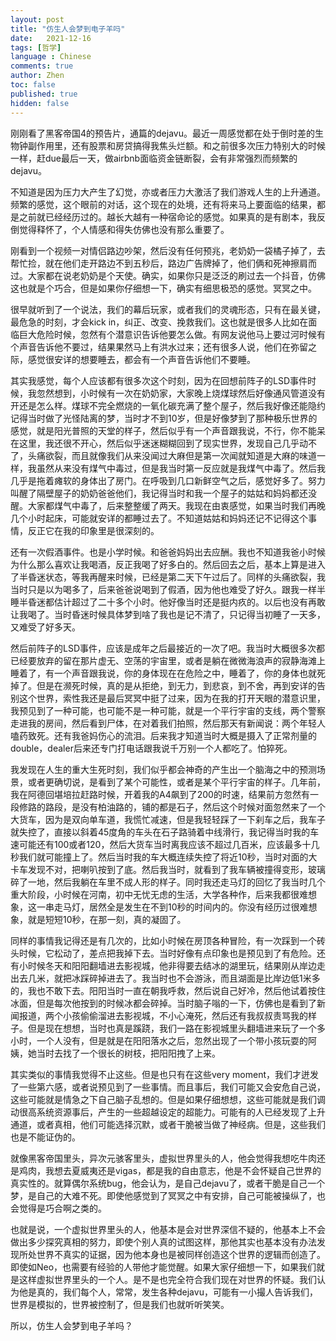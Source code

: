 ```yaml
---
layout: post
title: "仿生人会梦到电子羊吗"
date:   2021-12-16
tags: [哲学]
language : Chinese
comments: true
author: Zhen
toc: false
published: true
hidden: false
---
```

刚刚看了黑客帝国4的预告片，通篇的dejavu。最近一周感觉都在处于倒时差的生物钟副作用里，还有股票和房贷搞得我焦头烂额。和之前很多次压力特别大的时候一样，赶due最后一天，做airbnb面临资金链断裂，会有非常强烈而频繁的dejavu。

不知道是因为压力大产生了幻觉，亦或者压力大激活了我们游戏人生的上升通道。频繁的感觉，这个眼前的对话，这个现在的处境，还有将来马上要面临的结果，都是之前就已经经历过的。越长大越有一种宿命论的感觉。如果真的是有剧本，我反倒觉得释怀了，个人情感和得失仿佛也没有那么重要了。

刚看到一个视频一对情侣路边吵架，然后没有任何预兆，老奶奶一袋橘子掉了，去帮忙捡，就在他们走开路边不到五秒后，路边广告牌掉了，他们俩和死神擦肩而过。大家都在说老奶奶是个天使。确实，如果你只是泛泛的刷过去一个抖音，仿佛这也就是个巧合，但是如果你仔细想一下，确实有细思极恐的感觉。冥冥之中。

很早就听到了一个说法，我们的幕后玩家，或者我们的灵魂形态，只有在最关键，最危急的时刻，才会kick in，纠正、改变、挽救我们。这也就是很多人比如在面临巨大危险时候，忽然有个潜意识告诉他要怎么做。有网友说他马上要过河时候有个声音告诉他不要过，结果果然马上有洪水过来；还有很多人说，他们在弥留之际，感觉很安详的想要睡去，都会有一个声音告诉他们不要睡。

其实我感觉，每个人应该都有很多次这个时刻，因为在回想前阵子的LSD事件时候，我忽然想到，小时候有一次在奶奶家，大家晚上烧煤球然后好像通风管道没有开还是怎么样。煤球不完全燃烧的一氧化碳充满了整个屋子，然后我好像还能隐约记得当时做了光怪陆离的梦，当时才不到10岁，但是好像梦到了那种极乐世界的感觉，就是阳光普照的天堂的样子，然后似乎有一个声音跟我说，不行，你不能呆在这里，我还很不开心，然后似乎迷迷糊糊回到了现实世界，发现自己几乎动不了，头痛欲裂，而且就像我们从来没闻过大麻但是第一次闻就知道是大麻的味道一样，我虽然从来没有煤气中毒过，但是我当时第一反应就是我煤气中毒了。然后我几乎是拖着瘫软的身体出了房门。在呼吸到几口新鲜空气之后，感觉好多了。努力叫醒了隔壁屋子的奶奶爸爸他们，我记得当时和我一个屋子的姑姑和妈妈都还没醒。大家都煤气中毒了，后来整整缓了两天。我现在由衷感觉，如果当时我们再晚几个小时起床，可能就安详的都睡过去了。不知道姑姑和妈妈还记不记得这个事情，反正它在我的印象里是很深刻的。

还有一次假酒事件。也是小学时候。和爸爸妈妈出去应酬。我也不知道我爸小时候为什么那么喜欢让我喝酒，反正我喝了好多白的。然后回去之后，基本上算是进入了半昏迷状态，等我再醒来时候，已经是第二天下午过后了。同样的头痛欲裂，我当时只是以为喝多了，后来爸爸说喝到了假酒，因为他也难受了好久。跟我一样半睡半昏迷都估计超过了二十多个小时。他好像当时还是挺内疚的。以后也没有再敢让我喝了。当时昏迷时候具体梦到啥了我也是记不清了，只记得当初睡了一天多，又难受了好多天。

然后前阵子的LSD事件，应该是成年之后最接近的一次了吧。我当时大概很多次都已经要放弃的留在那片虚无、空荡的宇宙里，或者是躺在微微海浪声的寂静海滩上睡着了，有一个声音跟我说，你的身体现在在危险之中，睡着了，你的身体也就死掉了。但是在濒死时候，真的是从拒绝，到无力，到悲哀，到不舍，再到安详的告别这个世界，索性我还是最后冥冥中挺了过来，因为在我的打开天眼的潜意识里，我预见到了一种可能，也可能不是一种可能，就是一个平行宇宙的支线，两个警察走进我的房间，然后看到尸体，在对着我们拍照，然后那天有新闻说：两个年轻人嗑药致死。还有我爸妈伤心的流泪。后来我才知道当时大概是摄入了正常剂量的double，dealer后来还专门打电话跟我说千万别一个人都吃了。怕猝死。

我发现在人生的重大生死时刻，我们似乎都会神奇的产生出一个脑海之中的预测场景，或者更确切说，是看到了某个可能性，或者是某个平行宇宙的样子。几年前，我在阿德回堪培拉赶路时候，开着我的A4飙到了200的时速，结果前方忽然有一段修路的路段，是没有柏油路的，铺的都是石子，然后这个时候对面忽然来了一个大货车，因为是双向单车道，我慌忙减速，但是我轻轻踩了一下刹车之后，我车子就失控了，直接以斜着45度角的车头在石子路骑着中线滑行，我记得当时我的车速可能还有100或者120，然后大货车当时离我应该不超过几百米，应该最多十几秒我们就可能撞上了。然后当时我的车大概连续失控了将近10秒，当时对面的大卡车发现不对，把喇叭按到了底。然后我当时，就看到了我车辆被撞得变形，玻璃碎了一地，然后我躺在车里不成人形的样子。同时我还走马灯的回忆了我当时几个重大阶段，小时候在河南，初中无忧无虑的生活，大学各种作，后来我都很难想象，这一串走马灯，居然全是发生在不到10秒的时间内的。你没有经历过很难想象，就是短短10秒，在那一刻，真的凝固了。

同样的事情我记得还是有几次的，比如小时候在房顶各种冒险，有一次踩到一个砖头时候，它松动了，差点把我掉下去。当时好像有点印象也是预见到了有危险。还有小时候冬天和阳阳翻墙进去影视城，他非得要去结冰的湖里玩，结果刚从岸边走出去几米，就把冰踩碎掉进去了。我当时也不会游泳，而且湖面是比岸边低1米多的，我也不敢下去。阳阳当时一直在朝我呼救，然后说自己好冷，然后他试着按住冰面，但是每次他按到的时候冰都会碎掉。当时脑子嗡的一下，仿佛也是看到了新闻报道，两个小孩偷偷溜进去影视城，不小心淹死，然后还有我叔叔责骂我的样子。但是现在想想，当时也真是蹊跷，我们一路在影视城里头翻墙进来玩了一个多小时，一个人没有，但是就是在阳阳落水之后，忽然出现了一个带小孩玩耍的阿姨，她当时去找了一个很长的树枝，把阳阳拽了上来。

其实类似的事情我觉得不止这些。但是也只有在这些very moment，我们才迸发了一些第六感，或者说预见到了一些事情。而且事后，我们可能又会安危自己说，这些可能就是情急之下自己脑子乱想的。但是如果仔细想想，这些可能就是我们调动很高系统资源事后，产生的一些超越设定的超能力。可能有的人已经发现了上升通道，或者真相，他们可能选择沉默，或者干脆被当做了神经病。但是，这些我们也是不能证伪的。

就像黑客帝国里头，异次元骇客里头，虚拟世界里头的人，他会觉得我想吃牛肉还是鸡肉，我想去夏威夷还是vigas，都是我的自由意志，他是不会怀疑自己世界的真实性的。就算偶尔系统bug，他会认为，是自己dejavu了，或者干脆是自己一个梦，是自己的大难不死。即使他感觉到了冥冥之中有安排，自己可能被操纵了，也会觉得是巧合啊之类的。

也就是说，一个虚拟世界里头的人，他基本是会对世界深信不疑的，他基本上不会做出多少探究真相的努力，即使个别人真的试图这样，那他其实也基本没有办法发现所处世界不真实的证据，因为他本身也是被同样创造这个世界的逻辑而创造了。即使如Neo，也需要有经验的人带他才能觉醒。如果大家仔细想一下，如果我们就是这样虚拟世界里头的一个人。是不是也完全符合我们现在对世界的怀疑。我们认为他是真的，我们每个人，常常，发生各种dejavu，可能有一小撮人告诉我们，世界是模拟的，世界被控制了，但是我们也就听听笑笑。

所以，仿生人会梦到电子羊吗？
<!--stackedit_data:
eyJoaXN0b3J5IjpbLTE0MjA1NzU2OTQsMTE5Mzk2OTQ2Nl19
-->